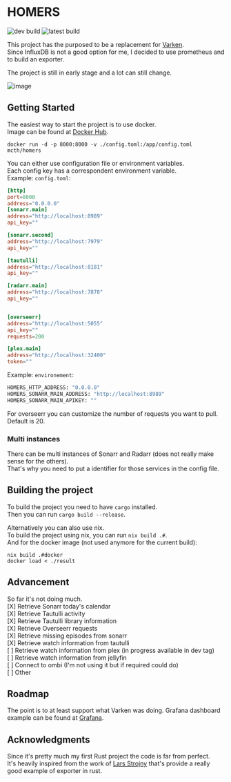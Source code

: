 # HOMERS

![dev build](https://github.com/github/tcheronneau/homers/workflows/build.yml/badge.svg?branch=dev)
![latest build](https://github.com/tcheronneau/homers/actions/workflows/build-latest.yml/badge.svg?branch=main)

This project has the purposed to be a replacement for [Varken](https://github.com/Boerderij/Varken).   
Since InfluxDB is not a good option for me, I decided to use prometheus and to build an exporter. 

The project is still in early stage and a lot can still change.  

![image](https://github.com/user-attachments/assets/9a0c2fb0-52f3-439d-b590-9c6698994d10)


## Getting Started

The easiest way to start the project is to use docker.  
Image can be found at [Docker Hub](https://hub.docker.com/repository/docker/mcth/homers). 

``` 
docker run -d -p 8000:8000 -v ./config.toml:/app/config.toml mcth/homers
```
You can either use configuration file or environment variables.   
Each config key has a correspondent environment variable.  
Example: `config.toml`:
```toml
[http]
port=8000
address="0.0.0.0"
[sonarr.main]
address="http://localhost:8989"
api_key=""

[sonarr.second]
address="http://localhost:7979"
api_key=""

[tautulli]
address="http://localhost:8181"
api_key=""

[radarr.main]
address="http://localhost:7878"
api_key=""


[overseerr]
address="http://localhost:5055"
api_key=""
requests=200

[plex.main]
address="http://localhost:32400"
token=""

```

Example: `environement`: 
```bash
HOMERS_HTTP_ADDRESS: "0.0.0.0"
HOMERS_SONARR_MAIN_ADDRESS: "http://localhost:8989"
HOMERS_SONARR_MAIN_APIKEY: ""
```

For overseerr you can customize the number of requests you want to pull. Default is 20.  

### Multi instances

There can be multi instances of Sonarr and Radarr (does not really make sense for the others).  
That's why you need to put a identifier for those services in the config file.


## Building the project 

To build the project you need to have `cargo` installed.  
Then you can run `cargo build --release`. 

Alternatively you can also use nix.  
To build the project using nix, you can run `nix build .#`.   
And for the docker image (not used anymore for the current build): 
```
nix build .#docker
docker load < ./result
```


## Advancement

So far it's not doing much.   
[X] Retrieve Sonarr today's calendar  
[X] Retrieve Tautulli activity  
[X] Retrieve Tautulli library information   
[X] Retrieve Overseerr requests  
[X] Retrieve missing episodes from sonarr  
[X] Retrieve watch information from tautulli  
[ ] Retrieve watch information from plex (in progress available in dev tag)  
[ ] Retrieve watch information from jellyfin  
[ ] Connect to ombi (I'm not using it but if required could do)  
[ ] Other  

## Roadmap

The point is to at least support what Varken was doing. 
Grafana dashboard example can be found at [Grafana](https://grafana.com/grafana/dashboards/20744).


## Acknowledgments

Since it's pretty much my first Rust project the code is far from perfect.  
It's heavily inspired from the work of [Lars Strojny](https://github.com/lstrojny/prometheus-weathermen) that's provide a really good example of exporter in rust.  

